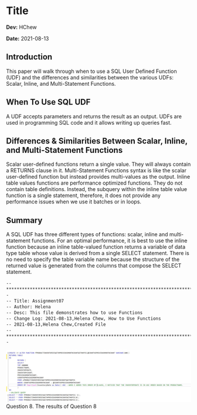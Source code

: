 # Title
**Dev:** HChew

**Date:** 2021-08-13

## Introduction
This paper will walk through when to use a SQL User Defined Function (UDF) and the differences and similarities between the various UDFs: Scalar, Inline, and Multi-Statement Functions.  

## When To Use SQL UDF
A UDF accepts parameters and returns the result as an output. UDFs are used in programming SQL code and it allows writing up queries fast. 

## Differences & Similarities Between Scalar, Inline, and Multi-Statement Functions
Scalar user-defined functions return a single value. They will always contain a RETURNS clause in it. Multi-Statement Functions syntax is like the scalar user-defined function but instead provides multi-values as the output. Inline table values functions are performance optimized functions. They do not contain table definitions. Instead, the subquery within the inline table value function is a single statement, therefore, it does not provide any performance issues when we use it batches or in loops.

## Summary
A SQL UDF has three different types of functions: scalar, inline and multi-statement functions. For an optimal performance, it is best to use the inline function because an inline table-valued function returns a variable of data type table whose value is derived from a single SELECT statement. There is no need to specify the table variable name because the structure of the returned value is generated from the columns that compose the SELECT statement.


```
--*************************************************************************--
-- Title: Assignment07
-- Author: Helena
-- Desc: This file demonstrates how to use Functions
-- Change Log: 2021-08-13,Helena Chew, How to Use Functions
-- 2021-08-13,Helena Chew,Created File
--**************************************************************************--

```


                        
![Results of Question 8](https://github.com/chiuchew/DBFoundations-Module07/blob/main/Assignment07_image.JPG "Results of Question 8") Question 8. The results of Question 8
